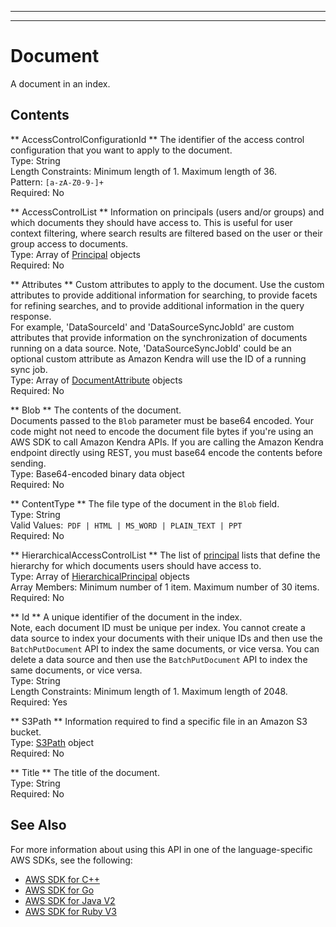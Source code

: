--------

--------

# Document<a name="API_Document"></a>

A document in an index\.

## Contents<a name="API_Document_Contents"></a>

 ** AccessControlConfigurationId **   <a name="Kendra-Type-Document-AccessControlConfigurationId"></a>
The identifier of the access control configuration that you want to apply to the document\.  
Type: String  
Length Constraints: Minimum length of 1\. Maximum length of 36\.  
Pattern: `[a-zA-Z0-9-]+`   
Required: No

 ** AccessControlList **   <a name="Kendra-Type-Document-AccessControlList"></a>
Information on principals \(users and/or groups\) and which documents they should have access to\. This is useful for user context filtering, where search results are filtered based on the user or their group access to documents\.  
Type: Array of [Principal](API_Principal.md) objects  
Required: No

 ** Attributes **   <a name="Kendra-Type-Document-Attributes"></a>
Custom attributes to apply to the document\. Use the custom attributes to provide additional information for searching, to provide facets for refining searches, and to provide additional information in the query response\.  
For example, 'DataSourceId' and 'DataSourceSyncJobId' are custom attributes that provide information on the synchronization of documents running on a data source\. Note, 'DataSourceSyncJobId' could be an optional custom attribute as Amazon Kendra will use the ID of a running sync job\.  
Type: Array of [DocumentAttribute](API_DocumentAttribute.md) objects  
Required: No

 ** Blob **   <a name="Kendra-Type-Document-Blob"></a>
The contents of the document\.   
Documents passed to the `Blob` parameter must be base64 encoded\. Your code might not need to encode the document file bytes if you're using an AWS SDK to call Amazon Kendra APIs\. If you are calling the Amazon Kendra endpoint directly using REST, you must base64 encode the contents before sending\.  
Type: Base64\-encoded binary data object  
Required: No

 ** ContentType **   <a name="Kendra-Type-Document-ContentType"></a>
The file type of the document in the `Blob` field\.  
Type: String  
Valid Values:` PDF | HTML | MS_WORD | PLAIN_TEXT | PPT`   
Required: No

 ** HierarchicalAccessControlList **   <a name="Kendra-Type-Document-HierarchicalAccessControlList"></a>
The list of [principal](https://docs.aws.amazon.com/kendra/latest/dg/API_Principal.html) lists that define the hierarchy for which documents users should have access to\.  
Type: Array of [HierarchicalPrincipal](API_HierarchicalPrincipal.md) objects  
Array Members: Minimum number of 1 item\. Maximum number of 30 items\.  
Required: No

 ** Id **   <a name="Kendra-Type-Document-Id"></a>
A unique identifier of the document in the index\.  
Note, each document ID must be unique per index\. You cannot create a data source to index your documents with their unique IDs and then use the `BatchPutDocument` API to index the same documents, or vice versa\. You can delete a data source and then use the `BatchPutDocument` API to index the same documents, or vice versa\.  
Type: String  
Length Constraints: Minimum length of 1\. Maximum length of 2048\.  
Required: Yes

 ** S3Path **   <a name="Kendra-Type-Document-S3Path"></a>
Information required to find a specific file in an Amazon S3 bucket\.  
Type: [S3Path](API_S3Path.md) object  
Required: No

 ** Title **   <a name="Kendra-Type-Document-Title"></a>
The title of the document\.  
Type: String  
Required: No

## See Also<a name="API_Document_SeeAlso"></a>

For more information about using this API in one of the language\-specific AWS SDKs, see the following:
+  [AWS SDK for C\+\+](https://docs.aws.amazon.com/goto/SdkForCpp/kendra-2019-02-03/Document) 
+  [AWS SDK for Go](https://docs.aws.amazon.com/goto/SdkForGoV1/kendra-2019-02-03/Document) 
+  [AWS SDK for Java V2](https://docs.aws.amazon.com/goto/SdkForJavaV2/kendra-2019-02-03/Document) 
+  [AWS SDK for Ruby V3](https://docs.aws.amazon.com/goto/SdkForRubyV3/kendra-2019-02-03/Document) 